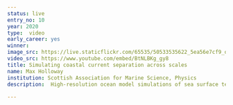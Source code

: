 ```yaml
---
status: live
entry_no: 10
year: 2020
type:  video
early_career: yes 
winner: 
image_src: https://live.staticflickr.com/65535/50533535622_5ea56e7cf9_o_d.jpg
video_src: https://www.youtube.com/embed/BtNLBKg_gy8
title: Simulating coastal current separation across scales
name: Max Holloway
institution: Scottish Association for Marine Science, Physics
description:  High-resolution ocean model simulations of sea surface temperature (SST) and current velocities, capturing 				 current separation along the north-east coastline of the island of Rum, on the Scottish west coast. Each panel 				 shows a different simulation using the Finite Volume Community Ocean Model (FVCOM) zoomed in on the Rum coastline 				 around a fish farm. The resolution increases from left to right, with minimum element 				 sizes of ~200 m (low resolution; panel A), ~30 m (panel B), and 5 m (highest resolution, panel C). The higher 				 resolution simulations are nested within the lower resolution domains. As resolution increases, so does the 				 emergence of new physical features in the flow, including coastal current separation events in the highest 				 resolution domain (panel C). This was undertaken as part of the OffAqua project, which is evaluating the environmental 				 conditions required for the development of offshore aquaculture.
  
---
```

